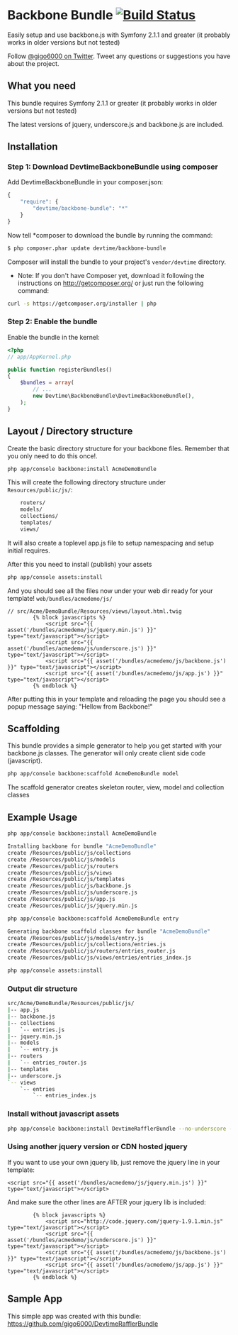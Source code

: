 # Backbone Bundle [![Build Status](https://secure.travis-ci.org/gigo6000/DevtimeBackboneBundle.png?branch=master)](http://travis-ci.org/gigo6000/DevtimeBackboneBundle)

Easily setup and use backbone.js with Symfony 2.1.1 and greater (it probably works in older versions but not tested)

Follow [@gigo6000 on Twitter](http://twitter.com/gigo6000). Tweet any questions or suggestions you have about the project.

## What you need 
This bundle requires Symfony 2.1.1 or greater (it probably works in older versions but not tested)

The latest versions of jquery, underscore.js and backbone.js are included. 
    
## Installation

### Step 1: Download DevtimeBackboneBundle using composer

Add DevtimeBackboneBundle in your composer.json:

```js
{
    "require": {
        "devtime/backbone-bundle": "*"
    }
}
```

Now tell *composer to download the bundle by running the command:

``` bash
$ php composer.phar update devtime/backbone-bundle
```

Composer will install the bundle to your project's `vendor/devtime` directory.

* Note: If you don't have Composer yet, download it following the instructions on
http://getcomposer.org/ or just run the following command:

``` bash
curl -s https://getcomposer.org/installer | php
```

### Step 2: Enable the bundle

Enable the bundle in the kernel:

``` php
<?php
// app/AppKernel.php

public function registerBundles()
{
    $bundles = array(
        // ...
        new Devtime\BackboneBundle\DevtimeBackboneBundle(),
    );
}
```

## Layout / Directory structure 

Create the basic directory structure for your backbone files. Remember that you only need to do this once!.

``` bash
php app/console backbone:install AcmeDemoBundle
```

This will create the following directory structure under `Resources/public/js/`:
  
``` bash
    routers/
    models/
    collections/
    templates/
    views/
```
    
It will also create a toplevel app.js file to setup namespacing and setup initial requires.
    
After this you need to install (publish) your assets

``` bash
php app/console assets:install
```
And you should see all the files now under your web dir ready for your template!  `web/bundles/acmedemo/js/`

```jinja
// src/Acme/DemoBundle/Resources/views/layout.html.twig
        {% block javascripts %}
            <script src="{{ asset('/bundles/acmedemo/js/jquery.min.js') }}" type="text/javascript"></script>
            <script src="{{ asset('/bundles/acmedemo/js/underscore.js') }}" type="text/javascript"></script>
            <script src="{{ asset('/bundles/acmedemo/js/backbone.js') }}" type="text/javascript"></script>
            <script src="{{ asset('/bundles/acmedemo/js/app.js') }}" type="text/javascript"></script>
        {% endblock %}
```
After putting this in your template and reloading the page you should see a popup message saying: "Hellow from Backbone!"


## Scaffolding 
This bundle provides a simple generator to help you get started with your backbone.js classes. 
The generator will only create client side code (javascript).

``` bash
php app/console backbone:scaffold AcmeDemoBundle model
```
    
The scaffold generator creates skeleton router, view, model and collection classes

## Example Usage
``` bash
php app/console backbone:install AcmeDemoBundle
```
``` bash
Installing backbone for bundle "AcmeDemoBundle"
create /Resources/public/js/collections
create /Resources/public/js/models
create /Resources/public/js/routers
create /Resources/public/js/views
create /Resources/public/js/templates
create /Resources/public/js/backbone.js
create /Resources/public/js/underscore.js
create /Resources/public/js/app.js
create /Resources/public/js/jquery.min.js
```

``` bash
php app/console backbone:scaffold AcmeDemoBundle entry
```
``` bash
Generating backbone scaffold classes for bundle "AcmeDemoBundle"
create /Resources/public/js/models/entry.js
create /Resources/public/js/collections/entries.js
create /Resources/public/js/routers/entries_router.js
create /Resources/public/js/views/entries/entries_index.js
```

``` bash
php app/console assets:install
```

### Output dir structure
``` bash
src/Acme/DemoBundle/Resources/public/js/
|-- app.js
|-- backbone.js
|-- collections
|   `-- entries.js
|-- jquery.min.js
|-- models
|   `-- entry.js
|-- routers
|   `-- entries_router.js
|-- templates
|-- underscore.js
`-- views
    `-- entries
        `-- entries_index.js
```

### Install without javascript assets
``` bash
php app/console backbone:install DevtimeRafflerBundle --no-underscore --no-backbone --no-jquery
```

### Using another jquery version or CDN hosted jquery

If you want to use your own jquery lib, just remove the jquery line in your template:

``` 
<script src="{{ asset('/bundles/acmedemo/js/jquery.min.js') }}" type="text/javascript"></script>
``` 

And make sure the other lines are AFTER your jquery lib is included:

```jinja
        {% block javascripts %}
            <script src="http://code.jquery.com/jquery-1.9.1.min.js" type="text/javascript"></script>
            <script src="{{ asset('/bundles/acmedemo/js/underscore.js') }}" type="text/javascript"></script>
            <script src="{{ asset('/bundles/acmedemo/js/backbone.js') }}" type="text/javascript"></script>
            <script src="{{ asset('/bundles/acmedemo/js/app.js') }}" type="text/javascript"></script>
        {% endblock %}
``` 

## Sample App

This simple app was created with this bundle: https://github.com/gigo6000/DevtimeRafflerBundle
